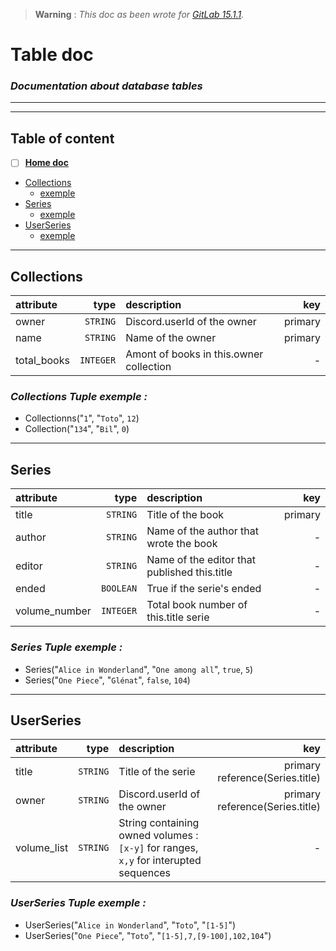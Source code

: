 > **Warning** : *This doc as been wrote for [GitLab 15.1.1](https://gitlab.com/gitlab-org/gitlab-foss/-/tags/v15.1.1).*

# Table doc
### _Documentation about database tables_

_____________
_____________
## Table of content
- [ ] [**Home doc**](../../../README.md#discord-doc)
- [Collections](#collections)
	* [exemple](#collections-tuple-exemple-)
- [Series](#series)
	* [exemple](#series-tuple-exemple-)
- [UserSeries](#userseries)
	* [exemple](#userseries-tuple-exemple-)
_____________

## Collections

| attribute | type | description | key
| :--- | ---: | :--- | ---: |
| owner | `STRING` | Discord.userId of the owner | primary |
| name | `STRING` | Name of the owner | primary |
| total_books | `INTEGER` | Amont of books in this.owner collection | - |

### ___Collections Tuple exemple :___

* Collectionns("`1`", "`Toto`", `12`)
* Collection("`134`", "`Bil`", `0`)

____________

## Series

| attribute | type | description | key
| :--- | ---: | :--- | ---: |
| title | `STRING` | Title of the book| primary | primary |
| author | `STRING` | Name of the author that wrote the book | - |
| editor | `STRING` | Name of the editor that published this.title | - |
| ended | `BOOLEAN` | True if the serie's ended | - |
| volume_number | `INTEGER` | Total book number of this.title serie | - |

### ___Series Tuple exemple :___

* Series("`Alice in Wonderland`", "`One among all`", `true`, `5`)
* Series("`One Piece`", "`Glénat`", `false`, `104`)
__________

## UserSeries

| attribute | type | description | key
| :--- | ---: | :--- | ---: |
| title | `STRING` | Title of the serie | primary reference(Series.title) |
| owner | `STRING` | Discord.userId of the owner | primary reference(Series.title) |
| volume_list | `STRING` | String containing owned volumes : `[x-y]` for ranges, `x,y` for interupted sequences | - |

### ___UserSeries Tuple exemple :___

* UserSeries("`Alice in Wonderland`", "`Toto`", "`[1-5]`")
* UserSeries("`One Piece`", "`Toto`", "`[1-5],7,[9-100],102,104`")